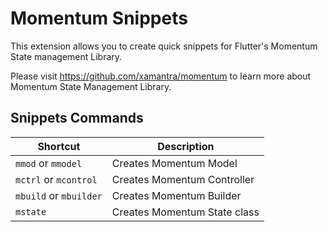 # Momentum Snippets

This extension allows you to create quick snippets for Flutter's Momentum State management Library.

Please visit https://github.com/xamantra/momentum to learn more about Momentum State Management Library.

## Snippets Commands

| Shortcut               | Description                  |
| ---------------------- | ---------------------------- |
| `mmod` or `mmodel`     | Creates Momentum Model       |
| `mctrl` or `mcontrol`  | Creates Momentum Controller  |
| `mbuild` or `mbuilder` | Creates Momentum Builder     |
| `mstate`               | Creates Momentum State class |
